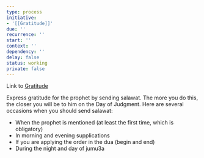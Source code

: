 ```yaml
---
type: process
initiative:
- '[[Gratitude]]'
due: ''
recurrence: ''
start: ''
context: ''
dependency: ''
delay: false
status: working
private: false
---
```


Link to [Gratitude](docs/sidebar1/Initiatives/good%20traits/Gratitude.md)

Express gratitude for the prophet by sending salawat. The more you do this, the closer you will be to him on the Day of Judgment. Here are several occasions when you should send salawat:

* When the prophet is mentioned (at least the first time, which is obligatory)
* In morning and evening supplications
* If you are applying the order in the dua (begin and end)
* During the night and day of jumu3a
